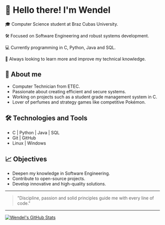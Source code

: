 # 👋 Hello there! I'm Wendel

🎓 Computer Science student at Braz Cubas University.

🛠️ Focused on Software Engineering and robust systems development.

💻 Currently programming in C, Python, Java and SQL.

🧠 Always looking to learn more and improve my technical knowledge.

## 🚀 About me
- Computer Technician from ETEC.
- Passionate about creating efficient and secure systems.
- Working on projects such as a student grade management system in C.
- Lover of perfumes and strategy games like competitive Pokémon.

## 🛠️ Technologies and Tools
- C | Python | Java | SQL
- Git | GitHub
- Linux | Windows

## 📈 Objectives
- Deepen my knowledge in Software Engineering.
- Contribute to open-source projects.
- Develop innovative and high-quality solutions.

---

> "Discipline, passion and solid principles guide me with every line of code."

---

[![Wendel's GitHub Stats](https://github-readme-stats.vercel.app/api?username=your-username&show_icons=true&theme=tokyonight)](https://github.com/your-username)
